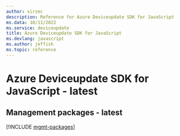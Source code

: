 ```yaml
---
author: xirzec
description: Reference for Azure Deviceupdate SDK for JavaScript
ms.data: 10/11/2022
ms.service: deviceupdate
title: Azure Deviceupdate SDK for JavaScript
ms.devlang: javascript
ms.author: jeffish
ms.topic: reference
---
```

# Azure Deviceupdate SDK for JavaScript - latest

## Management packages - latest
[!INCLUDE [mgmt-packages](deviceupdate-mgmt-index.md)]